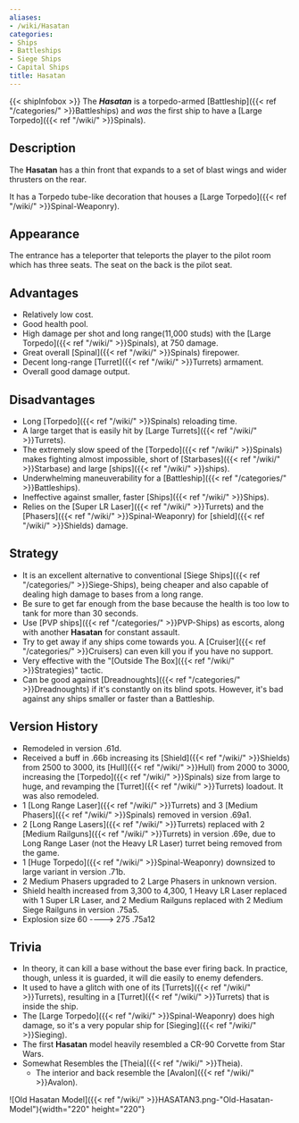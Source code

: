 ```yaml
---
aliases:
- /wiki/Hasatan
categories:
- Ships
- Battleships
- Siege Ships
- Capital Ships
title: Hasatan
---
```


{{< shipInfobox >}} The **_Hasatan_** is a torpedo-armed [Battleship]({{< ref "/categories/" >}}Battleships) and _was_ the first ship to have a [Large Torpedo]({{< ref "/wiki/" >}}Spinals).

## Description

The **Hasatan** has a thin front that expands to a set of blast wings and wider thrusters on the rear.

It has a Torpedo tube-like decoration that houses a [Large Torpedo]({{< ref "/wiki/" >}}Spinal-Weaponry).

## Appearance

The entrance has a teleporter that teleports the player to the pilot room which has three seats. The seat on the back is the pilot seat.

## Advantages

- Relatively low cost.
- Good health pool.
- High damage per shot and long range(11,000 studs) with the [Large Torpedo]({{< ref "/wiki/" >}}Spinals), at 750 damage.
- Great overall [Spinal]({{< ref "/wiki/" >}}Spinals) firepower.
- Decent long-range [Turret]({{< ref "/wiki/" >}}Turrets) armament.
- Overall good damage output.

## Disadvantages

- Long [Torpedo]({{< ref "/wiki/" >}}Spinals) reloading time.
- A large target that is easily hit by [Large Turrets]({{< ref "/wiki/" >}}Turrets).
- The extremely slow speed of the [Torpedo]({{< ref "/wiki/" >}}Spinals) makes fighting almost impossible, short of [Starbases]({{< ref "/wiki/" >}}Starbase) and large [ships]({{< ref "/wiki/" >}}ships).
- Underwhelming maneuverability for a [Battleship]({{< ref "/categories/" >}}Battleships).
- Ineffective against smaller, faster [Ships]({{< ref "/wiki/" >}}Ships).
- Relies on the [Super LR Laser]({{< ref "/wiki/" >}}Turrets) and the [Phasers]({{< ref "/wiki/" >}}Spinal-Weaponry) for [shield]({{< ref "/wiki/" >}}Shields) damage.

## Strategy

- It is an excellent alternative to conventional [Siege Ships]({{< ref "/categories/" >}}Siege-Ships), being cheaper and also capable of dealing high damage to bases from a long range.
- Be sure to get far enough from the base because the health is too low to tank for more than 30 seconds.
- Use [PVP ships]({{< ref "/categories/" >}}PVP-Ships) as escorts, along with another **Hasatan** for constant assault.
- Try to get away if any ships come towards you. A [Cruiser]({{< ref "/categories/" >}}Cruisers) can even kill you if you have no support.
- Very effective with the "[Outside The Box]({{< ref "/wiki/" >}}Strategies)" tactic.
- Can be good against [Dreadnoughts]({{< ref "/categories/" >}}Dreadnoughts) if it's constantly on its blind spots. However, it's bad against any ships smaller or faster than a Battleship.

## Version History 

- Remodeled in version .61d.
- Received a buff in .66b increasing its [Shield]({{< ref "/wiki/" >}}Shields) from 2500 to 3000, its [Hull]({{< ref "/wiki/" >}}Hull) from 2000 to 3000, increasing the [Torpedo]({{< ref "/wiki/" >}}Spinals) size from large to huge, and revamping the [Turret]({{< ref "/wiki/" >}}Turrets) loadout. It was also remodeled.
- 1 [Long Range Laser]({{< ref "/wiki/" >}}Turrets) and 3 [Medium Phasers]({{< ref "/wiki/" >}}Spinals) removed in version .69a1.
- 2 [Long Range Lasers]({{< ref "/wiki/" >}}Turrets) replaced with 2 [Medium Railguns]({{< ref "/wiki/" >}}Turrets) in version .69e, due to Long Range Laser (not the Heavy LR Laser) turret being removed from the game.
- 1 [Huge Torpedo]({{< ref "/wiki/" >}}Spinal-Weaponry) downsized to large variant in version .71b.
- 2 Medium Phasers upgraded to 2 Large Phasers in unknown version.
- Shield health increased from 3,300 to 4,300, 1 Heavy LR Laser replaced with 1 Super LR Laser, and 2 Medium Railguns replaced with 2 Medium Siege Railguns in version .75a5.
- Explosion size 60 ----> 275 .75a12

## Trivia

- In theory, it can kill a base without the base ever firing back. In practice, though, unless it is guarded, it will die easily to enemy defenders.
- It used to have a glitch with one of its [Turrets]({{< ref "/wiki/" >}}Turrets), resulting in a [Turret]({{< ref "/wiki/" >}}Turrets) that is inside the ship.
- The [Large Torpedo]({{< ref "/wiki/" >}}Spinal-Weaponry) does high damage, so it's a very popular ship for [Sieging]({{< ref "/wiki/" >}}Sieging).
- The first **Hasatan** model heavily resembled a CR-90 Corvette from Star Wars.
- Somewhat Resembles the [Theia]({{< ref "/wiki/" >}}Theia).
  - The interior and back resemble the [Avalon]({{< ref "/wiki/" >}}Avalon).

![Old Hasatan Model]({{< ref "/wiki/" >}}HASATAN3.png-"Old-Hasatan-Model"){width="220" height="220"}